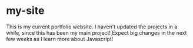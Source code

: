 # my-site

This is my current portfolio website. I haven't updated the projects in a while, since this has been my main project! Expect big changes in the next few weeks as I learn more about Javascript!
